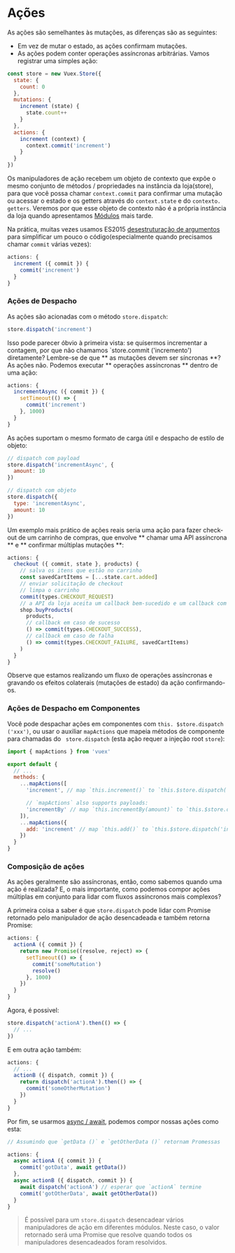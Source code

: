 # Ações

As ações são semelhantes às mutações, as diferenças são as seguintes:
 - Em vez de mutar o estado, as ações confirmam mutações.
 - As ações podem conter operações assíncronas arbitrárias.
Vamos registrar uma simples ação:

``` js
const store = new Vuex.Store({
  state: {
    count: 0
  },
  mutations: {
    increment (state) {
      state.count++
    }
  },
  actions: {
    increment (context) {
      context.commit('increment')
    }
  }
})
```

Os manipuladores de ação recebem um objeto de contexto que expõe o mesmo conjunto de métodos / propriedades na instância da loja(store), para que você possa chamar `context.commit` para confirmar uma mutação ou acessar o estado e os getters através do `context.state` e do `contexto. getters`.
Veremos por que esse objeto de contexto não é a própria instância da loja quando apresentamos [Módulos](modules.md) mais tarde.

Na prática, muitas vezes usamos ES2015 [desestruturação de argumentos](https://github.com/lukehoban/es6features#destructuring) para simplificar um pouco o código(especialmente quando precisamos chamar `commit` várias vezes):

``` js
actions: {
  increment ({ commit }) {
    commit('increment')
  }
}
```

### Ações de Despacho

As ações são acionadas com o método `store.dispatch`:

``` js
store.dispatch('increment')
```

Isso pode parecer óbvio à primeira vista: se quisermos incrementar a contagem, por que não chamamos `store.commit ('incremento') diretamente? Lembre-se de que ** as mutações devem ser síncronas **? As ações não. Podemos executar ** operações assíncronas ** dentro de uma ação:

``` js
actions: {
  incrementAsync ({ commit }) {
    setTimeout(() => {
      commit('increment')
    }, 1000)
  }
}
```

As ações suportam o mesmo formato de carga útil e despacho de estilo de objeto:

``` js
// dispatch com payload
store.dispatch('incrementAsync', {
  amount: 10
})

// dispatch com objeto
store.dispatch({
  type: 'incrementAsync',
  amount: 10
})
```

Um exemplo mais prático de ações reais seria uma ação para fazer check-out de um carrinho de compras, que envolve ** chamar uma API assíncrona ** e ** confirmar múltiplas mutações **:

``` js
actions: {
  checkout ({ commit, state }, products) {
    // salva os itens que estão no carrinho
    const savedCartItems = [...state.cart.added]
    // enviar solicitação de checkout
    // limpa o carrinho
    commit(types.CHECKOUT_REQUEST)
    // a API da loja aceita um callback bem-sucedido e um callback com falha
    shop.buyProducts(
      products,
      // callback em caso de sucesso
      () => commit(types.CHECKOUT_SUCCESS),
      // callback em caso de falha
      () => commit(types.CHECKOUT_FAILURE, savedCartItems)
    )
  }
}
```

Observe que estamos realizando um fluxo de operações assíncronas e gravando os efeitos colaterais (mutações de estado) da ação confirmando-os.

### Ações de Despacho em Componentes

Você pode despachar ações em componentes com `this. $store.dispatch ('xxx')`, ou usar o auxiliar `mapActions` que mapeia métodos de componente para chamadas do ` store.dispatch` (esta ação requer a injeção root `store`):

``` js
import { mapActions } from 'vuex'

export default {
  // ...
  methods: {
    ...mapActions([
      'increment', // map `this.increment()` to `this.$store.dispatch('increment')`

      // `mapActions` also supports payloads:
      'incrementBy' // map `this.incrementBy(amount)` to `this.$store.dispatch('incrementBy', amount)`
    ]),
    ...mapActions({
      add: 'increment' // map `this.add()` to `this.$store.dispatch('increment')`
    })
  }
}
```

### Composição de ações

As ações geralmente são assíncronas, então, como sabemos quando uma ação é realizada? E, o mais importante, como podemos compor ações múltiplas em conjunto para lidar com fluxos assíncronos mais complexos?

A primeira coisa a saber é que `store.dispatch` pode lidar com Promise retornado pelo manipulador de ação desencadeada e também retorna Promise:

``` js
actions: {
  actionA ({ commit }) {
    return new Promise((resolve, reject) => {
      setTimeout(() => {
        commit('someMutation')
        resolve()
      }, 1000)
    })
  }
}
```

Agora, é possivel:

``` js
store.dispatch('actionA').then(() => {
  // ...
})
```

E em outra ação também:

``` js
actions: {
  // ...
  actionB ({ dispatch, commit }) {
    return dispatch('actionA').then(() => {
      commit('someOtherMutation')
    })
  }
}
```

Por fim, se usarmos [async / await](https://tc39.github.io/ecmascript-asyncawait/), podemos compor nossas ações como esta:

``` js
// Assumindo que `getData ()` e `getOtherData ()` retornam Promessas

actions: {
  async actionA ({ commit }) {
    commit('gotData', await getData())
  },
  async actionB ({ dispatch, commit }) {
    await dispatch('actionA') // esperar que `actionA` termine
    commit('gotOtherData', await getOtherData())
  }
}
```

> É possível para um `store.dispatch` desencadear vários manipuladores de ação em diferentes módulos. Neste caso, o valor retornado será uma Promise que resolve quando todos os manipuladores desencadeados foram resolvidos.

